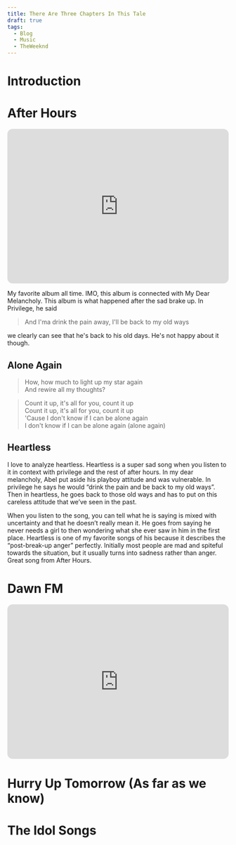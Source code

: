 ```yaml
---
title: There Are Three Chapters In This Tale
draft: true
tags:
  - Blog
  - Music
  - TheWeeknd
---
```

# Introduction

# After Hours

<iframe style="border-radius:12px" src="https://open.spotify.com/embed/album/742eAldb4AJKLoPgJhGRE7?utm_source=generator" width="100%" height="352" frameBorder="0" allowfullscreen="" allow="autoplay; clipboard-write; encrypted-media; fullscreen; picture-in-picture" loading="lazy"></iframe>

My favorite album all time.  IMO, this album is connected with My Dear Melancholy. This album is what happened after the sad brake up. In Privilege, he said

> And I'ma drink the pain away, I'll be back to my old ways
 
we clearly can see that he's back to his old days. He's not happy about it though.

## Alone Again

>How, how much to light up my star again  
And rewire all my thoughts?

>Count it up, it's all for you, count it up  
Count it up, it's all for you, count it up  
'Cause I don't know if I can be alone again  
I don't know if I can be alone again (alone again)

## Heartless

I love to analyze heartless. Heartless is a super sad song when you listen to it in context with privilege and the rest of after hours. In my dear melancholy, Abel put aside his playboy attitude and was vulnerable. In privilege he says he would “drink the pain and be back to my old ways”. Then in heartless, he goes back to those old ways and has to put on this careless attitude that we’ve seen in the past.

When you listen to the song, you can tell what he is saying is mixed with uncertainty and that he doesn’t really mean it. He goes from saying he never needs a girl to then wondering what she ever saw in him in the first place. Heartless is one of my favorite songs of his because it describes the “post-break-up anger” perfectly. Initially most people are mad and spiteful towards the situation, but it usually turns into sadness rather than anger. Great song from After Hours.

# Dawn FM

<iframe style="border-radius:12px" src="https://open.spotify.com/embed/album/12INlMsFtBjyehNnawBv36?utm_source=generator" width="100%" height="352" frameBorder="0" allowfullscreen="" allow="autoplay; clipboard-write; encrypted-media; fullscreen; picture-in-picture" loading="lazy"></iframe>

# Hurry Up Tomorrow (As far as we know)

# The Idol Songs

